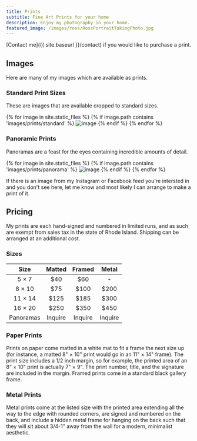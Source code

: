 ```yaml
---
title: Prints
subtitle: Fine Art Prints for your home
description: Enjoy my photography in your home.
featured_image: /images/ross/RossPortraitTakingPhoto.jpg
---
```


[Contact me]({{ site.baseurl }}/contact) if you would like to purchase a print.
## Images
Here are many of my images which are available as prints.
### Standard Print Sizes
These are images that are available cropped to standard sizes.
<div class="gallery" data-columns="3">
{% for image in site.static_files %}
    {% if image.path contains 'images/prints/standard' %}
        <img src="{{ site.baseurl }}{{ image.path }}" alt="image" />
    {% endif %}
{% endfor %}
</div>

### Panoramic Prints
Panoramas are a feast for the eyes containing incredible amounts of detail.

<div class="gallery" data-columns="2">
{% for image in site.static_files %}
    {% if image.path contains 'images/prints/panorama' %}
        <img src="{{ site.baseurl }}{{ image.path }}" alt="image" />
    {% endif %}
{% endfor %}
</div>

If there is an image from my Instagram or Facebook feed you're intersted in and you don't see here, let me know and most likely I can arrange to make a print of it.

## Pricing
My prints are each hand-signed and numbered in limited runs, and as such are exempt from sales tax in the state of Rhode Island.  Shipping can be arranged at an additional cost.

### Sizes

| Size | Matted | Framed | Metal |
|:-:|:-:|:-:|:-:|
| 5 × 7 | $40 | $60 | - |
| 8 × 10 | $75 | $100 | $200 |
| 11 × 14 | $125 | $185 | $300 |
| 16 × 20 | $250 | $350 | $450 |
| Panoramas | Inquire | Inquire | Inquire |

### Paper Prints
Prints on paper come matted in a white mat to fit a frame the next size up (for instance, a matted 8" × 10" print would go in an 11" × 14" frame).  The print size includes a 1/2 inch margin, so for example, the printed area of an 8" × 10" print is actually 7" × 9".  The print number, title, and the signature are included in the margin.  Framed prints come in a standard black gallery frame.

### Metal Prints
Metal prints come at the listed size with the printed area extending all the way to the edge with rounded corners, are signed and numbered on the back, and include a hidden metal frame for hanging on the back such that they will sit about 3/4-1" away from the wall for a modern, minimalist aesthetic.